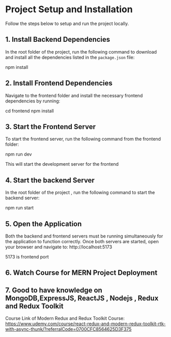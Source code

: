 # Project Setup and Installation
Follow the steps below to setup and run the project locally.

## 1. Install Backend Dependencies
In the root folder of the project, run the following command to download and install all the dependencies listed in the `package.json` file:

npm install


## 2. Install Frontend Dependencies
Navigate to the frontend folder and install the necessary frontend dependencies by running:

cd frontend
npm install


## 3. Start the Frontend Server
To start the frontend server, run the following command from the frontend folder:

npm run dev

This will start the development server for the frontend


## 4. Start the backend Server
In the root folder of the project , run the following command to start the backend server:

npm run start


## 5. Open the Application
Both the backend and frontend servers must be running simultaneously for the application to function correctly. Once both servers are started, open your browser and navigate to:
http://localhost:5173

5173 is frontend port


## 6. Watch Course for MERN Project Deployment

## 7. Good to have knowledge on MongoDB,ExpressJS, ReactJS , Nodejs , Redux and Redux Toolkit
Course Link of Modern Redux and Redux Toolkit Course: https://www.udemy.com/course/react-redux-and-modern-redux-toolkit-rtk-with-async-thunk/?referralCode=0700CFC8564625D3F375 